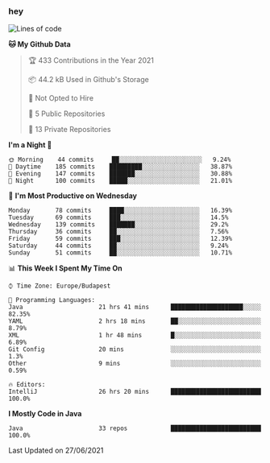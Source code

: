 ### hey

<!--START_SECTION:waka-->
![Lines of code](https://img.shields.io/badge/From%20Hello%20World%20I%27ve%20Written-49941%20lines%20of%20code-blue)

**🐱 My Github Data** 

> 🏆 433 Contributions in the Year 2021
 > 
> 📦 44.2 kB Used in Github's Storage 
 > 
> 🚫 Not Opted to Hire
 > 
> 📜 5 Public Repositories 
 > 
> 🔑 13 Private Repositories  
 > 
**I'm a Night 🦉** 

```text
🌞 Morning    44 commits     ██░░░░░░░░░░░░░░░░░░░░░░░   9.24% 
🌆 Daytime    185 commits    █████████░░░░░░░░░░░░░░░░   38.87% 
🌃 Evening    147 commits    ███████░░░░░░░░░░░░░░░░░░   30.88% 
🌙 Night      100 commits    █████░░░░░░░░░░░░░░░░░░░░   21.01%

```
📅 **I'm Most Productive on Wednesday** 

```text
Monday       78 commits     ████░░░░░░░░░░░░░░░░░░░░░   16.39% 
Tuesday      69 commits     ███░░░░░░░░░░░░░░░░░░░░░░   14.5% 
Wednesday    139 commits    ███████░░░░░░░░░░░░░░░░░░   29.2% 
Thursday     36 commits     ██░░░░░░░░░░░░░░░░░░░░░░░   7.56% 
Friday       59 commits     ███░░░░░░░░░░░░░░░░░░░░░░   12.39% 
Saturday     44 commits     ██░░░░░░░░░░░░░░░░░░░░░░░   9.24% 
Sunday       51 commits     ██░░░░░░░░░░░░░░░░░░░░░░░   10.71%

```


📊 **This Week I Spent My Time On** 

```text
⌚︎ Time Zone: Europe/Budapest

💬 Programming Languages: 
Java                     21 hrs 41 mins      ████████████████████░░░░░   82.35% 
YAML                     2 hrs 18 mins       ██░░░░░░░░░░░░░░░░░░░░░░░   8.79% 
XML                      1 hr 48 mins        █░░░░░░░░░░░░░░░░░░░░░░░░   6.89% 
Git Config               20 mins             ░░░░░░░░░░░░░░░░░░░░░░░░░   1.3% 
Other                    9 mins              ░░░░░░░░░░░░░░░░░░░░░░░░░   0.59%

🔥 Editors: 
IntelliJ                 26 hrs 20 mins      █████████████████████████   100.0%

```

**I Mostly Code in Java** 

```text
Java                     33 repos            █████████████████████████   100.0%

```



 Last Updated on 27/06/2021
<!--END_SECTION:waka-->
